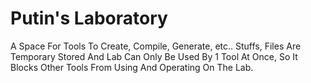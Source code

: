 # Putin's Laboratory
A Space For Tools To Create, Compile, Generate, etc.. Stuffs, Files Are Temporary Stored And Lab Can Only Be Used By 1 Tool At Once, So It Blocks Other Tools From Using And Operating On The Lab.
